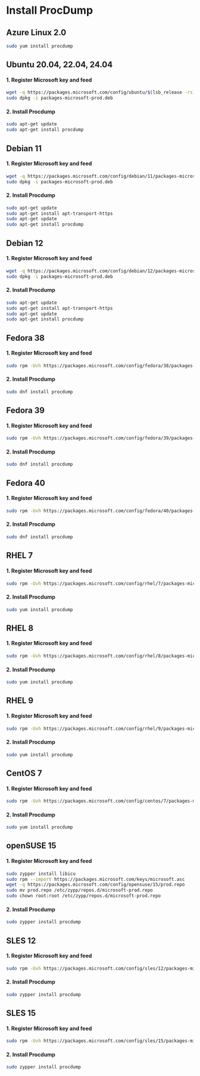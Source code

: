 # Install ProcDump

## Azure Linux 2.0
```sh
sudo yum install procdump
```

## Ubuntu 20.04, 22.04, 24.04
#### 1. Register Microsoft key and feed
```sh
wget -q https://packages.microsoft.com/config/ubuntu/$(lsb_release -rs)/packages-microsoft-prod.deb -O packages-microsoft-prod.deb
sudo dpkg -i packages-microsoft-prod.deb
```

#### 2. Install Procdump
```sh
sudo apt-get update
sudo apt-get install procdump
```

## Debian 11
#### 1. Register Microsoft key and feed
```sh
wget -q https://packages.microsoft.com/config/debian/11/packages-microsoft-prod.deb -O packages-microsoft-prod.deb
sudo dpkg -i packages-microsoft-prod.deb
```

#### 2. Install Procdump
```sh
sudo apt-get update
sudo apt-get install apt-transport-https
sudo apt-get update
sudo apt-get install procdump
```

## Debian 12
#### 1. Register Microsoft key and feed
```sh
wget -q https://packages.microsoft.com/config/debian/12/packages-microsoft-prod.deb -O packages-microsoft-prod.deb
sudo dpkg -i packages-microsoft-prod.deb
```

#### 2. Install Procdump
```sh
sudo apt-get update
sudo apt-get install apt-transport-https
sudo apt-get update
sudo apt-get install procdump
```

## Fedora 38
#### 1. Register Microsoft key and feed
```sh
sudo rpm -Uvh https://packages.microsoft.com/config/fedora/38/packages-microsoft-prod.rpm
```

#### 2. Install Procdump
```sh
sudo dnf install procdump
```

## Fedora 39
#### 1. Register Microsoft key and feed
```sh
sudo rpm -Uvh https://packages.microsoft.com/config/fedora/39/packages-microsoft-prod.rpm
```

#### 2. Install Procdump
```sh
sudo dnf install procdump
```

## Fedora 40
#### 1. Register Microsoft key and feed
```sh
sudo rpm -Uvh https://packages.microsoft.com/config/fedora/40/packages-microsoft-prod.rpm
```

#### 2. Install Procdump
```sh
sudo dnf install procdump
```

## RHEL 7
#### 1. Register Microsoft key and feed
```sh
sudo rpm -Uvh https://packages.microsoft.com/config/rhel/7/packages-microsoft-prod.rpm
```

#### 2. Install Procdump
```sh
sudo yum install procdump
```

## RHEL 8
#### 1. Register Microsoft key and feed
```sh
sudo rpm -Uvh https://packages.microsoft.com/config/rhel/8/packages-microsoft-prod.rpm
```

#### 2. Install Procdump
```sh
sudo yum install procdump
```

## RHEL 9
#### 1. Register Microsoft key and feed
```sh
sudo rpm -Uvh https://packages.microsoft.com/config/rhel/9/packages-microsoft-prod.rpm
```

#### 2. Install Procdump
```sh
sudo yum install procdump
```

## CentOS 7
#### 1. Register Microsoft key and feed
```sh
sudo rpm -Uvh https://packages.microsoft.com/config/centos/7/packages-microsoft-prod.rpm
```

#### 2. Install Procdump
```sh
sudo yum install procdump
```

## openSUSE 15
#### 1. Register Microsoft key and feed
```sh
sudo zypper install libicu
sudo rpm --import https://packages.microsoft.com/keys/microsoft.asc
wget -q https://packages.microsoft.com/config/opensuse/15/prod.repo
sudo mv prod.repo /etc/zypp/repos.d/microsoft-prod.repo
sudo chown root:root /etc/zypp/repos.d/microsoft-prod.repo
```

#### 2. Install Procdump
```sh
sudo zypper install procdump
```

## SLES 12
#### 1. Register Microsoft key and feed
```sh
sudo rpm -Uvh https://packages.microsoft.com/config/sles/12/packages-microsoft-prod.rpm
```

#### 2. Install Procdump
```sh
sudo zypper install procdump
```

## SLES 15
#### 1. Register Microsoft key and feed
```sh
sudo rpm -Uvh https://packages.microsoft.com/config/sles/15/packages-microsoft-prod.rpm
```

#### 2. Install Procdump
```sh
sudo zypper install procdump
```